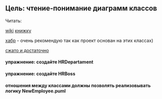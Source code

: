 


## Цель: чтение-понимание диаграмм классов

Читать:

[wiki](https://ru.wikipedia.org/wiki/%D0%94%D0%B8%D0%B0%D0%B3%D1%80%D0%B0%D0%BC%D0%BC%D0%B0_%D0%BA%D0%BB%D0%B0%D1%81%D1%81%D0%BE%D0%B2)
[книжку](http://book.uml3.ru/sec_3_3)

[хабр](https://habrahabr.ru/post/150041/) - очень рекомендую так как проект основан на этих классах)

[сжато и достаточно](http://larin.in/archives/26)



#### упражнение: создайте HRDepartament
#### упражнение: создайте HRBoss
#### отношения между классами должны позволять реализовывать логику NewEmployee.puml




